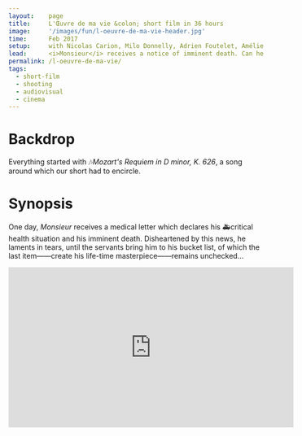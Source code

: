 ```yaml
---
layout:    page
title:     L'Œuvre de ma vie &colon; short film in 36 hours
image:     '/images/fun/l-oeuvre-de-ma-vie-header.jpg'
time:      Feb 2017
setup:     with Nicolas Carion, Milo Donnelly, Adrien Foutelet, Amélie Josserand, Guilhem Manchon, and Romain Versaevel; with the support of <i>Champ Libre</i> association and <i>ensmédia</i>.
lead:      <i>Monsieur</i> receives a notice of imminent death. Can he finish his bucket list in time?
permalink: /l-oeuvre-de-ma-vie/
tags:
  - short-film
  - shooting
  - audiovisual
  - cinema
---
```


# Backdrop
Everything started with 🎶<i>Mozart's Requiem in D minor, K. 626</i>, a song around which our short had to encircle.

# Synopsis
One day, *Monsieur* receives a medical letter which declares his 🚑critical health situation and his imminent death. Disheartened by this news, he laments in tears, until the servants bring him to his bucket list, of which the last item——create his life-time masterpiece——remains unchecked…

<div class="e-iframe" markdown="1">
<iframe width="560" height="315" src="https://www.youtube-nocookie.com/embed/wAw07WYBI6k" frameborder="0" allow="accelerometer; autoplay; encrypted-media; gyroscope; picture-in-picture" allowfullscreen></iframe>
</div>
